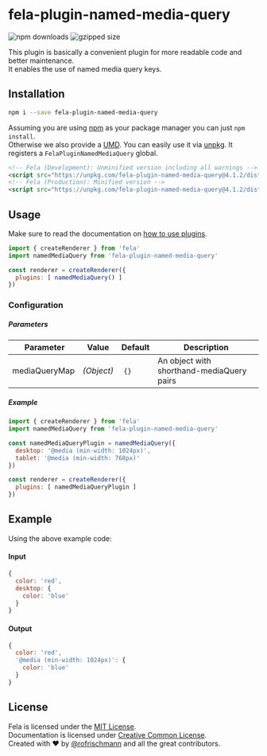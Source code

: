   # fela-plugin-named-media-query


<img alt="npm downloads" src="https://img.shields.io/npm/dm/fela-plugin-named-media-query.svg">
<img alt="gzipped size" src="https://img.shields.io/badge/gzipped-0.52kb-brightgreen.svg">

This plugin is basically a convenient plugin for more readable code and better maintenance.<br>
It enables the use of named media query keys.

## Installation
```sh
npm i --save fela-plugin-named-media-query
```
Assuming you are using [npm](https://www.npmjs.com) as your package manager you can just `npm install`.<br>
Otherwise we also provide a [UMD](https://github.com/umdjs/umd). You can easily use it via [unpkg](https://unpkg.com/). It registers a `FelaPluginNamedMediaQuery` global.
```HTML
<!-- Fela (Development): Unminified version including all warnings -->
<script src="https://unpkg.com/fela-plugin-named-media-query@4.1.2/dist/fela-plugin-named-media-query.js"></script>
<!-- Fela (Production): Minified version -->
<script src="https://unpkg.com/fela-plugin-named-media-query@4.1.2/dist/fela-plugin-named-media-query.min.js"></script>
```

## Usage
Make sure to read the documentation on [how to use plugins](http://fela.js.org/docs/advanced/Plugins.html).

```javascript
import { createRenderer } from 'fela'
import namedMediaQuery from 'fela-plugin-named-media-query'

const renderer = createRenderer({
  plugins: [ namedMediaQuery() ]
})
```

### Configuration
##### Parameters
| Parameter | Value | Default | Description |
| --- | --- | --- | --- |
| mediaQueryMap | *(Object)* | `{}` | An object with shorthand-mediaQuery pairs |

##### Example
```javascript
import { createRenderer } from 'fela'
import namedMediaQuery from 'fela-plugin-named-media-query'

const namedMediaQueryPlugin = namedMediaQuery({
  desktop: '@media (min-width: 1024px)',
  tablet: '@media (min-width: 768px)'
})

const renderer = createRenderer({
  plugins: [ namedMediaQueryPlugin ]
})
```

## Example
Using the above example code:

#### Input
```javascript
{
  color: 'red',
  desktop: {
    color: 'blue'
  }
}
```
#### Output
```javascript
{
  color: 'red',
  '@media (min-width: 1024px)': {
    color: 'blue'
  }
}
```

## License
Fela is licensed under the [MIT License](http://opensource.org/licenses/MIT).<br>
Documentation is licensed under [Creative Common License](http://creativecommons.org/licenses/by/4.0/).<br>
Created with ♥ by [@rofrischmann](http://rofrischmann.de) and all the great contributors.
